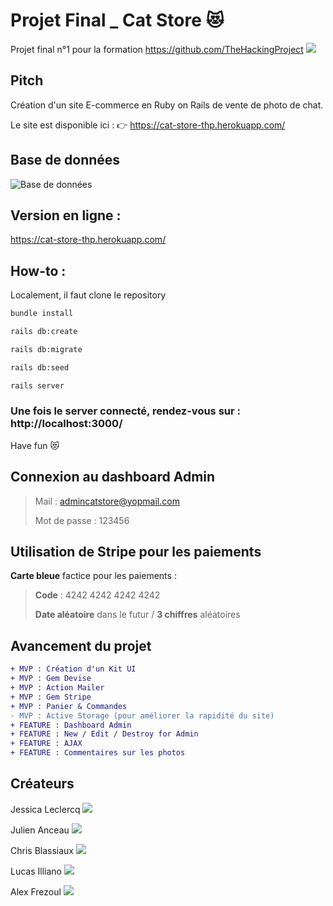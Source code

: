 # Projet Final _ Cat Store 😻

Projet final n°1 pour la formation https://github.com/TheHackingProject [![](https://github.com/favicon.ico)](https://github.com/TheHackingProject)

## Pitch 

Création d'un site E-commerce en Ruby on Rails de vente de photo de chat.

Le site est disponible ici :  👉 https://cat-store-thp.herokuapp.com/

## Base de données 

![Base de données](https://app.genmymodel.com/api/projects/_TkU7QKV4EeqEM7mFKilpXw/diagrams/_TkU7QqV4EeqEM7mFKilpXw/jpeg)

## Version en ligne :

https://cat-store-thp.herokuapp.com/

## How-to :
Localement, il faut clone le repository

```bash
bundle install
```
```bash
rails db:create
```
```bash
rails db:migrate
```
```bash
rails db:seed
```
```bash
rails server
```

### Une fois le server connecté, rendez-vous sur : http://localhost:3000/

Have fun 😻

## Connexion au dashboard Admin 

> Mail : admincatstore@yopmail.com
>
> Mot de passe : 123456

## Utilisation de Stripe pour les paiements

**Carte bleue** factice pour les paiements : 

> **Code** : 4242 4242 4242 4242 
>
> **Date aléatoire** dans le futur / **3 chiffres** aléatoires

## Avancement du projet 

```diff
+ MVP : Création d'un Kit UI
+ MVP : Gem Devise
+ MVP : Action Mailer
+ MVP : Gem Stripe
+ MVP : Panier & Commandes
- MVP : Active Storage (pour améliorer la rapidité du site)
+ FEATURE : Dashboard Admin
+ FEATURE : New / Edit / Destroy for Admin
+ FEATURE : AJAX
+ FEATURE : Commentaires sur les photos
```

## Créateurs

Jessica Leclercq [![](https://github.com/favicon.ico)](https://github.com/jessicaleclercq)

Julien Anceau [![](https://github.com/favicon.ico)](https://github.com/ZeddBox)

Chris Blassiaux [![](https://github.com/favicon.ico)](https://github.com/ChrisBlassiaux) 

Lucas Illiano [![](https://github.com/favicon.ico)](https://github.com/elviajero971) 

Alex Frezoul [![](https://github.com/favicon.ico)](https://github.com/AlexFrz)  
